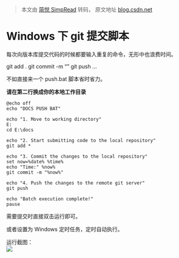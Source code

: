> 本文由 [简悦 SimpRead](http://ksria.com/simpread/) 转码， 原文地址 [blog.csdn.net](https://blog.csdn.net/Ep_Little_prince/article/details/108895103)

Windows 下 git 提交脚本
==================

每次向版本库提交代码的时候都要输入重复的命令，无形中也浪费时间。

git add . git commit -m “” git push …

不如直接来一个 push.bat 脚本省时省力。

**请在第二行换成你的本地工作目录**

```
@echo off
echo "DOCS PUSH BAT"

echo "1. Move to working directory" 
E:
cd E:\docs

echo "2. Start submitting code to the local repository"
git add *
 
echo "3. Commit the changes to the local repository"
set now=%date% %time%
echo "Time:" %now%
git commit -m "%now%"
 
echo "4. Push the changes to the remote git server"
git push
 
echo "Batch execution complete!"
pause
```

需要提交时直接双击运行即可。

或者设置为 Windows 定时任务，定时自动执行。

运行截图：  
![](https://img-blog.csdnimg.cn/20201001150508309.png?x-oss-process=image/watermark,type_ZmFuZ3poZW5naGVpdGk,shadow_10,text_aHR0cHM6Ly9ibG9nLmNzZG4ubmV0L0VwX0xpdHRsZV9wcmluY2U=,size_16,color_FFFFFF,t_70#pic_center)
